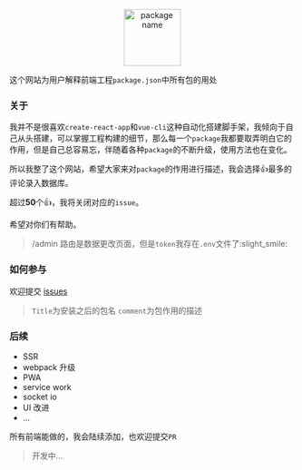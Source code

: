 
<p align="center">
   <img height="100" src="http://oxn840edb.bkt.clouddn.com/title.png" alt="package name">
</p>

这个网站为用户解释前端工程`package.json`中所有包的用处

### 关于
我并不是很喜欢`create-react-app`和`vue-cli`这种自动化搭建脚手架，我倾向于自己从头搭建，可以掌握工程构建的细节，那么每一个`package`我都要取弄明白它的作用，但是自己总容易忘，伴随着各种`package`的不断升级，使用方法也在变化。

所以我整了这个网站，希望大家来对`package`的作用进行描述，我会选择:+1:最多的评论录入数据库。

超过<b>50</b>个:+1:，我将关闭对应的`issue`。

希望对你们有帮助。

> /admin 路由是数据更改页面，但是`token`我存在`.env`文件了:slight_smile:

### 如何参与

欢迎提交 [issues](https://github.com/gitdust/wstpd/issues)

> `Title`为安装之后的包名
> `comment`为包作用的描述

### 后续

- SSR
- webpack 升级
- PWA
- service work
- socket io
- UI 改进
- ...

 所有前端能做的，我会陆续添加，也欢迎提交`PR`


> 开发中...

